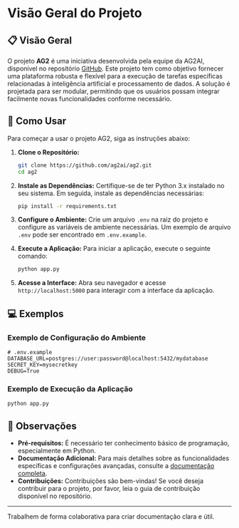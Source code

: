 # Visão Geral do Projeto

## 📋 Visão Geral

O projeto **AG2** é uma iniciativa desenvolvida pela equipe da AG2AI, disponível no repositório [GitHub](https://github.com/ag2ai/ag2). Este projeto tem como objetivo fornecer uma plataforma robusta e flexível para a execução de tarefas específicas relacionadas à inteligência artificial e processamento de dados. A solução é projetada para ser modular, permitindo que os usuários possam integrar facilmente novas funcionalidades conforme necessário.

## 🚀 Como Usar

Para começar a usar o projeto AG2, siga as instruções abaixo:

1. **Clone o Repositório:**
   ```bash
   git clone https://github.com/ag2ai/ag2.git
   cd ag2
   ```

2. **Instale as Dependências:**
   Certifique-se de ter Python 3.x instalado no seu sistema. Em seguida, instale as dependências necessárias:
   ```bash
   pip install -r requirements.txt
   ```

3. **Configure o Ambiente:**
   Crie um arquivo `.env` na raiz do projeto e configure as variáveis de ambiente necessárias. Um exemplo de arquivo `.env` pode ser encontrado em `.env.example`.

4. **Execute a Aplicação:**
   Para iniciar a aplicação, execute o seguinte comando:
   ```bash
   python app.py
   ```

5. **Acesse a Interface:**
   Abra seu navegador e acesse `http://localhost:5000` para interagir com a interface da aplicação.

## 💻 Exemplos

### Exemplo de Configuração do Ambiente

```env
# .env.example
DATABASE_URL=postgres://user:password@localhost:5432/mydatabase
SECRET_KEY=mysecretkey
DEBUG=True
```

### Exemplo de Execução da Aplicação

```bash
python app.py
```

## 📝 Observações

- **Pré-requisitos:** É necessário ter conhecimento básico de programação, especialmente em Python.
- **Documentação Adicional:** Para mais detalhes sobre as funcionalidades específicas e configurações avançadas, consulte a [documentação completa](https://github.com/ag2ai/ag2/wiki).
- **Contribuições:** Contribuições são bem-vindas! Se você deseja contribuir para o projeto, por favor, leia o guia de contribuição disponível no repositório.

---

Trabalhem de forma colaborativa para criar documentação clara e útil.